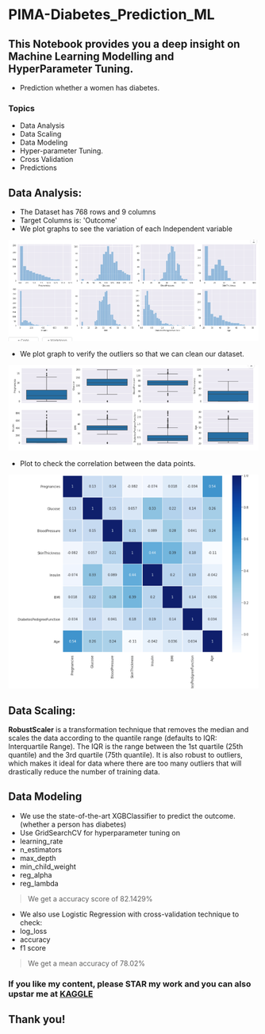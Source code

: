 # PIMA-Diabetes_Prediction_ML

## This Notebook provides you a deep insight on Machine Learning Modelling and HyperParameter Tuning.
- Prediction whether a women has diabetes.

### Topics
- Data Analysis
- Data Scaling
- Data Modeling
- Hyper-parameter Tuning.
- Cross Validation
- Predictions

## Data Analysis:
- The Dataset has 768 rows and 9 columns
- Target Columns is: 'Outcome'
- We plot graphs to see the variation of each Independent variable

![](/Images/PIMA1.png)

- We plot graph to verify the outliers so that we can clean our dataset.

![](/Images/PIMA2.png)

- Plot to check the correlation between the data points.

![](/Images/PIMA3.png)

## Data Scaling:

**RobustScaler** is a transformation technique that removes the median and scales the data according to the quantile range (defaults to IQR: Interquartile Range). The IQR is the range between the 1st quartile (25th quantile) and the 3rd quartile (75th quantile). It is also robust to outliers, which makes it ideal for data where there are too many outliers that will drastically reduce the number of training data.

## Data Modeling

- We use the state-of-the-art XGBClassifier to predict the outcome.(whether a person has diabetes)
- Use GridSearchCV for hyperparameter tuning on
 - learning_rate
 - n_estimators
 - max_depth
 - min_child_weight
 - reg_alpha
 - reg_lambda
 
> We get a accuracy score of 82.1429% 
 
- We also use Logistic Regression with cross-validation technique to check:
 - log_loss
 - accuracy
 - f1 score
> We get a mean accuracy of 78.02% 

### If you like my content, please STAR my work and you can also upstar me at [KAGGLE](https://www.kaggle.com/lokeshrth4617/hyperparamter-modeling-the-beginner-s-guide/notebook)

## Thank you!

